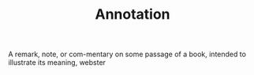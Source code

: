 ---
title: Annotation
letter: A
permalink: "/definitions/annotation.html"
body: A remark, note, or com-mentary on some passage of a book, intended to illustrate
  its meaning, webster
published_at: '2018-07-07'
source: Black's Law Dictionary
layout: post
---